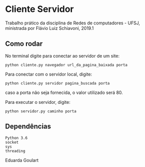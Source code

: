 # Cliente Servidor

Trabalho prático da disciplina de Redes de computadores - UFSJ, ministrada
 por Flávio Luiz Schiavoni, 2019.1 
 
 ## Como rodar
 No terminal digite para conectar ao servidor de um site:
 ```
 python cliente.py navegador url_da_pagina_baixada porta 
 ```
 
 Para conectar com o servidor local, digite:
 
 ```
 python cliente.py servidor pagina_buscada porta
```
 caso a porta não seja fornecida, o valor utilizado será 80.
 
 
 Para executar o servidor, digite:
```
python servidor.py caminho porta
```
 
 ## Dependências
```
Python 3.6
socket
sys
threading
```

Eduarda Goulart